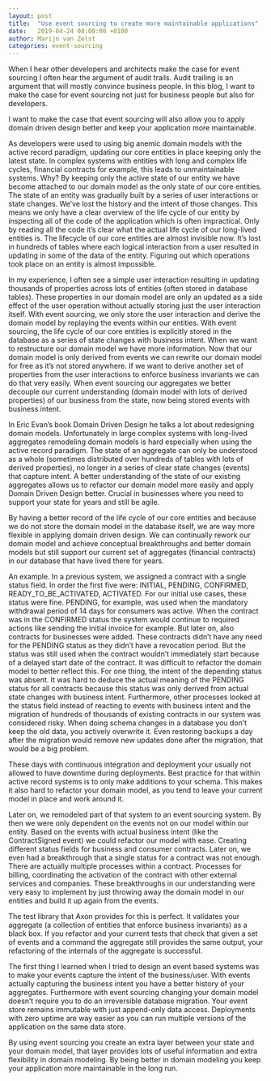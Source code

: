 ```yaml
---
layout: post
title:  "Use event sourcing to create more maintainable applications"
date:   2019-04-24 08:00:00 +0100
author: Marijn van Zelst
categories: event-sourcing
---
```


When I hear other developers and architects make the case for event sourcing I often hear the argument of audit trails. Audit trailing is an argument that will mostly convince business people. In this blog, I want to make the case for event sourcing not just for business people but also for developers. 

I want to make the case that event sourcing will also allow you to apply domain driven design better and keep your application more maintainable.

As developers were used to using big anemic domain models with the active record paradigm, updating our core entities in place keeping only the latest state. In complex systems with entities with long and complex life cycles, financial contracts for example, this leads to unmaintainable systems. Why? By keeping only the active state of our entity we have become attached to our domain model as the only state of our core entities. The state of an entity was gradually built by a series of user interactions or state changes. We’ve lost the history and the intent of those changes. This means we only have a clear overview of the life cycle of our entity by inspecting all of the code of the application which is often impractical. Only by reading all the code it’s clear what the actual life cycle of our long-lived entities is. The lifecycle of our core entities are almost invisible now. It’s lost in hundreds of tables where each logical interaction from a user resulted in updating in some of the data of the entity. Figuring out which operations took place on an entity is almost impossible. 

In my experience, I often see a simple user interaction resulting in updating thousands of properties across lots of entities (often stored in database tables). These properties in our domain model are only an updated as a side effect of the user operation without actually storing just the user interaction itself. With event sourcing, we only store the user interaction and derive the domain model by replaying the events within our entities. With event sourcing, the life cycle of our core entities is explicitly stored in the database as a series of state changes with business intent. When we want to restructure our domain model we have more information. Now that our domain model is only derived from events we can rewrite our domain model for free as it’s not stored anywhere. If we want to derive another set of properties from the user interactions to enforce business invariants we can do that very easily. When event sourcing our aggregates we better decouple our current understanding (domain model with lots of derived properties) of our business from the state, now being stored events with business intent.

In Eric Evan’s book Domain Driven Design he talks a lot about redesigning domain models. Unfortunately in large complex systems with long-lived aggregates remodeling domain models is hard especially when using the active record paradigm. The state of an aggregate can only be understood as a whole (sometimes distributed over hundreds of tables with lots of derived properties), no longer in a series of clear state changes (events) that capture intent. A better understanding of the state of our existing aggregates allows us to refactor our domain model more easily and apply Domain Driven Design better. Crucial in businesses where you need to support your state for years and still be agile.

By having a better record of the life cycle of our core entities and because we do not store the domain model in the database itself, we are way more flexible in applying domain driven design. We can continually rework our domain model and achieve conceptual breakthroughs and better domain models but still support our current set of aggregates (financial contracts) in our database that have lived there for years. 

An example. In a previous system, we assigned a contract with a single status field. In order the first five were: INITIAL, PENDING, CONFIRMED, READY_TO_BE_ACTIVATED, ACTIVATED. For our initial use cases, these status were fine. PENDING, for example, was used when the mandatory withdrawal period of 14 days for consumers was active. When the contract was in the CONFIRMED status the system would continue to required actions like sending the initial invoice for example. But later on, also contracts for businesses were added. These contracts didn’t have any need for the PENDING status as they didn’t have a revocation period. But the status was still used when the contract wouldn’t immediately start because of a delayed start date of the contract. It was difficult to refactor the domain model to better reflect this. For one thing, the intent of the depending status was absent. It was hard to deduce the actual meaning of the PENDING status for all contracts because this status was only derived from actual state changes with business intent. Furthermore, other processes looked at the status field instead of reacting to events with business intent and the migration of hundreds of thousands of existing contracts in our system was considered risky. When doing schema changes in a database you don’t keep the old data, you actively overwrite it. Even restoring backups a day after the migration would remove new updates done after the migration, that would be a big problem.

These days with continuous integration and deployment your usually not allowed to have downtime during deployments. Best practice for that within active record systems is to only make additions to your schema. This makes it also hard to refactor your domain model, as you tend to leave your current model in place and work around it. 

Later on, we remodeled part of that system to an event sourcing system. By then we were only dependent on the events not on our model within our entity. Based on the events with actual business intent (like the ContractSigned event) we could refactor our model with ease. Creating different status fields for business and consumer contracts. Later on, we even had a breakthrough that a single status for a contract was not enough. There are actually multiple processes within a contract. Processes for billing, coordinating the activation of the contract with other external services and companies. These breakthroughs in our understanding were very easy to implement by just throwing away the domain model in our entities and build it up again from the events. 

The test library that Axon provides for this is perfect. It validates your aggregate (a collection of entities that enforce business invariants) as a black box. If you refactor and your current tests that check that given a set of events and a command the aggregate still provides the same output, your refactoring of the internals of the aggregate is successful.

The first thing I learned when I tried to design an event based systems was to make your events capture the intent of the business/user. With events actually capturing the business intent you have a better history of your aggregates. Furthermore with event sourcing changing your domain model doesn’t require you to do an irreversible database migration. Your event store remains immutable with just append-only data access. Deployments with zero uptime are way easier as you can run multiple versions of the application on the same data store. 

By using event sourcing you create an extra layer between your state and your domain model, that layer provides lots of useful information and extra flexibility in domain modeling. By being better in domain modeling you keep your application more maintainable in the long run.
